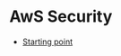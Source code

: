 # AwS Security

* [Starting point](https://www.youtube.com/watch?v=YQsK4MtsELU&list=PLtP7GYoyWqVL4csOt-UuUBYrhEG1qvZti)

